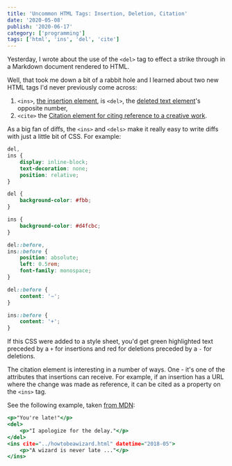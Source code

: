 ```yaml
---
title: 'Uncommon HTML Tags: Insertion, Deletion, Citation'
date: '2020-05-08'
publish: '2020-06-17'
category: ['programming']
tags: ['html', 'ins', 'del', 'cite']
---
```


Yesterday, I wrote about the use of the `<del>` tag to effect a strike through in a Markdown document rendered to HTML.

Well, that took me down a bit of a rabbit hole and I learned about two new HTML tags I'd never previously come across:

1. `<ins>`, [the insertion element](https://developer.mozilla.org/en-US/docs/Web/HTML/Element/ins), is `<del>`, the [deleted text element](https://developer.mozilla.org/en-US/docs/Web/HTML/Element/del)'s opposite number,
2. `<cite>` the [Citation element for citing reference to a creative work](https://developer.mozilla.org/en-US/docs/Web/HTML/Element/cite).

As a big fan of diffs, the `<ins>` and `<dels>` make it really easy to write diffs with just a little bit of CSS. For example:

```css:title=styling-diffs.css
del,
ins {
    display: inline-block;
    text-decoration: none;
    position: relative;
}

del {
    background-color: #fbb;
}

ins {
    background-color: #d4fcbc;
}

del::before,
ins::before {
    position: absolute;
    left: 0.5rem;
    font-family: monospace;
}

del::before {
    content: '−';
}

ins::before {
    content: '+';
}
```

If this CSS were added to a style sheet, you'd get green highlighted text preceded by a `+` for insertions and red for deletions preceded by a `-` for deletions.

The citation element is interesting in a number of ways. One - it's one of the attributes that insertions can receive. For example, if an insertion has a URL where the change was made as reference, it can be cited as a property on the `<ins>` tag.

See the following example, taken [from MDN](/Users/stephen/code/blog/content/blog/2020-06-17/ins-cite-html.md):

```html:title=wizards-tardiness.html
<p>"You're late!"</p>
<del>
    <p>"I apologize for the delay."</p>
</del>
<ins cite="../howtobeawizard.html" datetime="2018-05">
    <p>"A wizard is never late ..."</p>
</ins>
```

